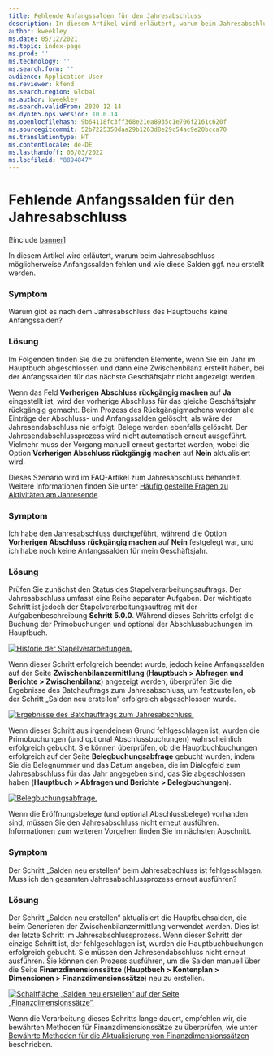 ```yaml
---
title: Fehlende Anfangssalden für den Jahresabschluss
description: In diesem Artikel wird erläutert, warum beim Jahresabschluss möglicherweise Anfangssalden fehlen und wie diese Salden ggf. neu erstellt werden.
author: kweekley
ms.date: 05/12/2021
ms.topic: index-page
ms.prod: ''
ms.technology: ''
ms.search.form: ''
audience: Application User
ms.reviewer: kfend
ms.search.region: Global
ms.author: kweekley
ms.search.validFrom: 2020-12-14
ms.dyn365.ops.version: 10.0.14
ms.openlocfilehash: 9b64118fc3ff368e21ea8935c1e706f2161c620f
ms.sourcegitcommit: 52b7225350daa29b1263d8e29c54ac9e20bcca70
ms.translationtype: HT
ms.contentlocale: de-DE
ms.lasthandoff: 06/03/2022
ms.locfileid: "8894847"
---
```

# <a name="year-end-close-missing-opening-balances"></a>Fehlende Anfangssalden für den Jahresabschluss

[!include [banner](../includes/banner.md)]

In diesem Artikel wird erläutert, warum beim Jahresabschluss möglicherweise Anfangssalden fehlen und wie diese Salden ggf. neu erstellt werden.

### <a name="symptom"></a>Symptom

Warum gibt es nach dem Jahresabschluss des Hauptbuchs keine Anfangssalden? 

### <a name="resolution"></a>Lösung

Im Folgenden finden Sie die zu prüfenden Elemente, wenn Sie ein Jahr im Hauptbuch abgeschlossen und dann eine Zwischenbilanz erstellt haben, bei der Anfangssalden für das nächste Geschäftsjahr nicht angezeigt werden.

Wenn das Feld **Vorherigen Abschluss rückgängig machen** auf **Ja** eingestellt ist, wird der vorherige Abschluss für das gleiche Geschäftsjahr rückgängig gemacht. Beim Prozess des Rückgängigmachens werden alle Einträge der Abschluss- und Anfangssalden gelöscht, als wäre der Jahresendabschluss nie erfolgt. Belege werden ebenfalls gelöscht. Der Jahresendabschlussprozess wird nicht automatisch erneut ausgeführt. Vielmehr muss der Vorgang manuell erneut gestartet werden, wobei die Option **Vorherigen Abschluss rückgängig machen** auf **Nein** aktualisiert wird.

Dieses Szenario wird im FAQ-Artikel zum Jahresabschluss behandelt. Weitere Informationen finden Sie unter [Häufig gestellte Fragen zu Aktivitäten am Jahresende](faq-year-end-activities.md).

### <a name="symptom"></a>Symptom

Ich habe den Jahresabschluss durchgeführt, während die Option **Vorherigen Abschluss rückgängig machen** auf **Nein** festgelegt war, und ich habe noch keine Anfangssalden für mein Geschäftsjahr.

### <a name="resolution"></a>Lösung

Prüfen Sie zunächst den Status des Stapelverarbeitungsauftrags. Der Jahresabschluss umfasst eine Reihe separater Aufgaben. Der wichtigste Schritt ist jedoch der Stapelverarbeitungsauftrag mit der Aufgabenbeschreibung **Schritt 5.0.0**. Während dieses Schritts erfolgt die Buchung der Primobuchungen und optional der Abschlussbuchungen im Hauptbuch. 

[![Historie der Stapelverarbeitungen.](./media/yec-mssng-open-blnces-01.png)](./media/yec-mssng-open-blnces-01.png)

Wenn dieser Schritt erfolgreich beendet wurde, jedoch keine Anfangssalden auf der Seite **Zwischenbilanzermittlung** (**Hauptbuch > Abfragen und Berichte > Zwischenbilanz**) angezeigt werden, überprüfen Sie die Ergebnisse des Batchauftrags zum Jahresabschluss, um festzustellen, ob der Schritt „Salden neu erstellen“ erfolgreich abgeschlossen wurde.

[![Ergebnisse des Batchauftrags zum Jahresabschluss.](./media/yec-mssng-open-blnces-02.png)](./media/yec-mssng-open-blnces-02.png)

Wenn dieser Schritt aus irgendeinem Grund fehlgeschlagen ist, wurden die Primobuchungen (und optional Abschlussbuchungen) wahrscheinlich erfolgreich gebucht. Sie können überprüfen, ob die Hauptbuchbuchungen erfolgreich auf der Seite **Belegbuchungsabfrage** gebucht wurden, indem Sie die Belegnummer und das Datum angeben, die im Dialogfeld zum Jahresabschluss für das Jahr angegeben sind, das Sie abgeschlossen haben (**Hauptbuch > Abfragen und Berichte > Belegbuchungen**).

[![Belegbuchungsabfrage.](./media/yec-mssng-open-blnces-03.png)](./media/yec-mssng-open-blnces-03.png)

Wenn die Eröffnungsbelege (und optional Abschlussbelege) vorhanden sind, müssen Sie den Jahresabschluss nicht erneut ausführen. Informationen zum weiteren Vorgehen finden Sie im nächsten Abschnitt.

### <a name="symptom"></a>Symptom

Der Schritt „Salden neu erstellen“ beim Jahresabschluss ist fehlgeschlagen. Muss ich den gesamten Jahresabschlussprozess erneut ausführen?

### <a name="resolution"></a>Lösung

Der Schritt „Salden neu erstellen“ aktualisiert die Hauptbuchsalden, die beim Generieren der Zwischenbilanzermittlung verwendet werden.  Dies ist der letzte Schritt im Jahresabschlussprozess.  Wenn dieser Schritt der einzige Schritt ist, der fehlgeschlagen ist, wurden die Hauptbuchbuchungen erfolgreich gebucht.  Sie müssen den Jahresendabschluss nicht erneut ausführen. Sie können den Prozess ausführen, um die Salden manuell über die Seite **Finanzdimensionssätze** (**Hauptbuch > Kontenplan > Dimensionen > Finanzdimensionssätze**) neu zu erstellen.

[![Schaltfläche „Salden neu erstellen“ auf der Seite „Finanzdimensionssätze“.](./media/yec-mssng-open-blnces-04.png)](./media/yec-mssng-open-blnces-04.png)

Wenn die Verarbeitung dieses Schritts lange dauert, empfehlen wir, die bewährten Methoden für Finanzdimensionssätze zu überprüfen, wie unter [Bewährte Methoden für die Aktualisierung von Finanzdimensionssätzen](https://community.dynamics.com/365/financeandoperations/b/dynamics-365-finance-blog/posts/best-practices-for-updating-financial-dimension-set-dimension-sets) beschrieben. 

